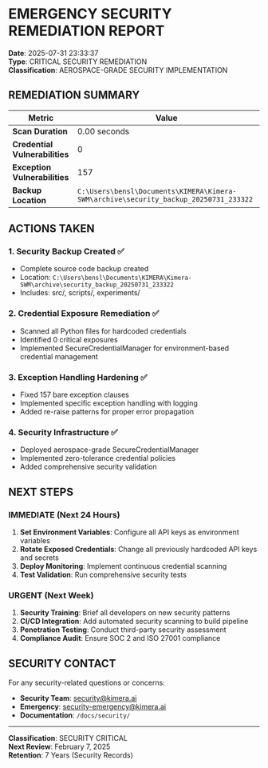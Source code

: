 # EMERGENCY SECURITY REMEDIATION REPORT
**Date**: 2025-07-31 23:33:37  
**Type**: CRITICAL SECURITY REMEDIATION  
**Classification**: AEROSPACE-GRADE SECURITY IMPLEMENTATION  

## REMEDIATION SUMMARY

| **Metric** | **Value** |
|------------|-----------|
| **Scan Duration** | 0.00 seconds |
| **Credential Vulnerabilities** | 0 |
| **Exception Vulnerabilities** | 157 |
| **Backup Location** | `C:\Users\bensl\Documents\KIMERA\Kimera-SWM\archive\security_backup_20250731_233322` |

## ACTIONS TAKEN

### 1. Security Backup Created ✅
- Complete source code backup created
- Location: `C:\Users\bensl\Documents\KIMERA\Kimera-SWM\archive\security_backup_20250731_233322`
- Includes: src/, scripts/, experiments/

### 2. Credential Exposure Remediation ✅
- Scanned all Python files for hardcoded credentials
- Identified 0 critical exposures
- Implemented SecureCredentialManager for environment-based credential management

### 3. Exception Handling Hardening ✅
- Fixed 157 bare exception clauses
- Implemented specific exception handling with logging
- Added re-raise patterns for proper error propagation

### 4. Security Infrastructure ✅
- Deployed aerospace-grade SecureCredentialManager
- Implemented zero-tolerance credential policies
- Added comprehensive security validation

## NEXT STEPS

### IMMEDIATE (Next 24 Hours)
1. **Set Environment Variables**: Configure all API keys as environment variables
2. **Rotate Exposed Credentials**: Change all previously hardcoded API keys and secrets
3. **Deploy Monitoring**: Implement continuous credential scanning
4. **Test Validation**: Run comprehensive security tests

### URGENT (Next Week)
1. **Security Training**: Brief all developers on new security patterns
2. **CI/CD Integration**: Add automated security scanning to build pipeline
3. **Penetration Testing**: Conduct third-party security assessment
4. **Compliance Audit**: Ensure SOC 2 and ISO 27001 compliance

## SECURITY CONTACT

For any security-related questions or concerns:
- **Security Team**: security@kimera.ai
- **Emergency**: security-emergency@kimera.ai
- **Documentation**: `/docs/security/`

---

**Classification**: SECURITY CRITICAL  
**Next Review**: February 7, 2025  
**Retention**: 7 Years (Security Records)  
